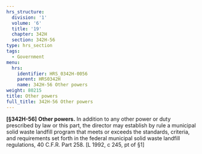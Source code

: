 ```yaml
---
hrs_structure:
  division: '1'
  volume: '6'
  title: '19'
  chapter: 342H
  section: 342H-56
type: hrs_section
tags:
  - Government
menu:
  hrs:
    identifier: HRS_0342H-0056
    parent: HRS0342H
    name: 342H-56 Other powers
weight: 80215
title: Other powers
full_title: 342H-56 Other powers
---
```

**[§342H-56]** **Other powers.** In addition to any other power or duty prescribed by law or this part, the director may establish by rule a municipal solid waste landfill program that meets or exceeds the standards, criteria, and requirements set forth in the federal municipal solid waste landfill regulations, 40 C.F.R. Part 258\. [L 1992, c 245, pt of §1]